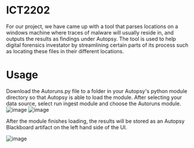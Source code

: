 # ICT2202

For our project, we have came up with a tool that parses locations on a windows machine where traces of malware will usually reside in, and outputs the results as findings under Autopsy. The tool is used to help digital forensics investator by streamlining certain parts of its process such as locating these files in their different locations. 

# Usage

Download the Autoruns.py file to a folder in your Autopsy's python module directory so that Autopsy is able to load the module. After selecting your data source, select run ingest module and choose the Autoruns module.
![image](https://user-images.githubusercontent.com/46297054/140603721-23590ec4-6dda-4b5a-ae3b-75d025a3152d.png)
![image](https://user-images.githubusercontent.com/46297054/140603733-c8d01f65-5bce-4377-b867-0bce2f52282f.png)

After the module finishes loading, the results will be stored as an Autopsy Blackboard artifact on the left hand side of the UI.

![image](https://user-images.githubusercontent.com/46297054/140603749-483f5f87-551e-4006-970a-e94556eb72d4.png)
